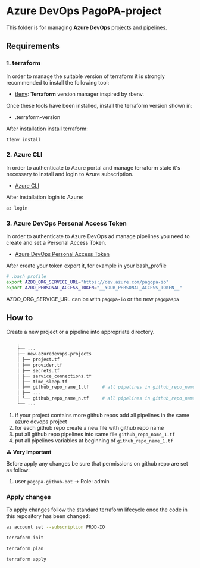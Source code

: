 # Azure DevOps PagoPA-project

This folder is for managing **Azure DevOps** projects and pipelines.

## Requirements

### 1. terraform

In order to manage the suitable version of terraform it is strongly recommended to install the following tool:

- [tfenv](https://github.com/tfutils/tfenv): **Terraform** version manager inspired by rbenv.

Once these tools have been installed, install the terraform version shown in:

- .terraform-version

After installation install terraform:

```sh
tfenv install
```

### 2. Azure CLI

In order to authenticate to Azure portal and manage terraform state it's necessary to install and login to Azure subscription.

- [Azure CLI](https://docs.microsoft.com/it-it/cli/azure/install-azure-cli)

After installation login to Azure:

```sh
az login
```

### 3. Azure DevOps Personal Access Token

In order to authenticate to Azure DevOps ad manage pipelines you need to create and set a Personal Access Token.

- [Azure DevOps Personal Access Token](https://docs.microsoft.com/en-us/azure/devops/organizations/accounts/use-personal-access-tokens-to-authenticate)

After create your token export it, for example in your bash_profile

```sh
# .bash_profile
export AZDO_ORG_SERVICE_URL="https://dev.azure.com/pagopa-io"
export AZDO_PERSONAL_ACCESS_TOKEN="__YOUR_PERSONAL_ACCESS_TOKEN__"
```

AZDO_ORG_SERVICE_URL can be with `pagopa-io` or the new `pagopaspa`

## How to

Create a new project or a pipeline into appropriate directory.

```bash
    .
    ├── ...
    ├── new-azuredevops-projects
    │ ├── project.tf
    │ ├── provider.tf
    │ ├── secrets.tf
    │ ├── service_connections.tf
    │ ├── time_sleep.tf
    │ ├── github_repo_name_1.tf     # all pipelines in github_repo_name_1
    │ ├── ...
    │ └── github_repo_name_n.tf     # all pipelines in github_repo_name_n
    └── ...
```

1. if your project contains more github repos add all pipelines in the same azure devops project
2. for each github repo create a new file with github repo name
3. put all github repo pipelines into same file `github_repo_name_1.tf`
4. put all pipelines variables at beginning of `github_repo_name_1.tf`

⚠️ **Very Important**

Before apply any changes be sure that permissions on github repo are set as follow:

1. user `pagopa-github-bot` -> Role: admin

### Apply changes

To apply changes follow the standard terraform lifecycle once the code in this repository has been changed:

```sh
az account set --subscription PROD-IO

terraform init

terraform plan

terraform apply
```
